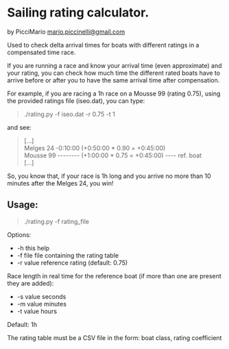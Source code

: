 # Sailing rating calculator.
by PicciMario <mario.piccinelli@gmail.com>

Used to check delta arrival times for boats with different ratings
in a compensated time race.

If you are running a race and know your arrival time (even approximate)
and your rating, you can check how much time the different rated boats
have to arrive before or after you to have the same arrival time after
compensation.

For example, if you are racing a 1h race on a Mousse 99 (rating 0.75), 
using the provided ratings file (iseo.dat), you can type:

<blockquote>
./rating.py -f iseo.dat -r 0.75 -t 1
</blockquote>

and see:

<blockquote>
[...]<br>
Melges 24        -0:10:00    (+0:50:00 * 0.90 = +0:45:00)  <br>
Mousse 99        --------    (+1:00:00 * 0.75 = +0:45:00)  ---- ref. boat<br>
[...]
</blockquote>

So, you know that, if your race is 1h long and you arrive no more than 
10 minutes after the Melges 24, you win!

## Usage: 

<blockquote>
./rating.py -f rating_file
</blockquote>

Options:

* -h          this help
* -f file     file containing the rating table
* -r value    reference rating (default: 0.75)

Race length in real time for the reference boat
(if more than one are present they are added):

* -s value    seconds
* -m value    minutes
* -t value    hours

Default: 1h

The rating table must be a CSV file in the form:
boat class, rating coefficient
